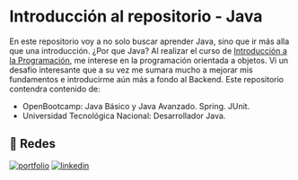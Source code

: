 # Introducción al repositorio - Java
En este repositorio voy a no solo buscar aprender Java, sino que ir más alla que una introducción. 
¿Por que Java? Al realizar el curso de [Introducción a la Programación](https://github.com/ImaaValenzuela/IntroduccionProgramacionOB), me interese en la programación orientada a objetos. Vi un desafio interesante que a su vez me sumara mucho a mejorar mis fundamentos e introducirme aún más a fondo al Backend. 
Este repositorio contendra contenido de:
- OpenBootcamp: Java Básico y Java Avanzado. Spring. JUnit.
- Universidad Tecnológica Nacional: Desarrollador Java.

## 🔗 Redes
[![portfolio](https://img.shields.io/badge/my_portfolio-000?style=for-the-badge&logo=ko-fi&logoColor=white)](https://www.linkedin.com/in/imanol-valenzuela-eguez/)
[![linkedin](https://img.shields.io/badge/linkedin-0A66C2?style=for-the-badge&logo=linkedin&logoColor=white)](https://www.linkedin.com/in/imanol-valenzuela-eguez/)